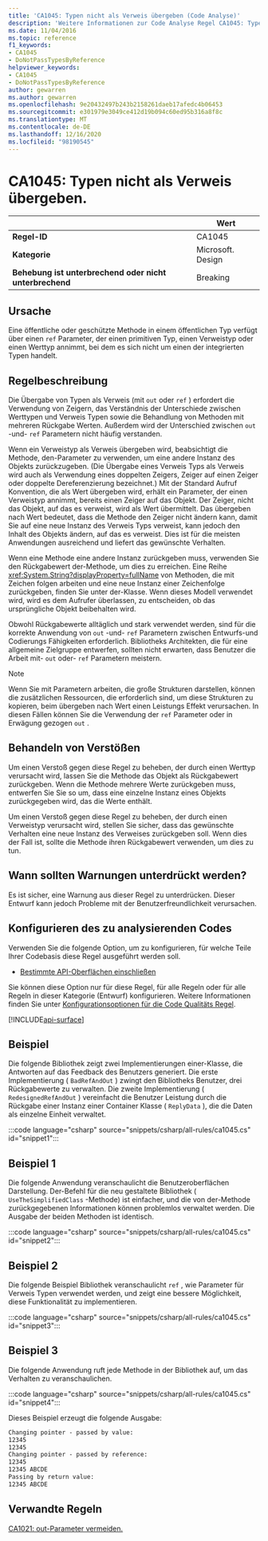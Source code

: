 ```yaml
---
title: 'CA1045: Typen nicht als Verweis übergeben (Code Analyse)'
description: 'Weitere Informationen zur Code Analyse Regel CA1045: Typen nicht als Verweis übergeben'
ms.date: 11/04/2016
ms.topic: reference
f1_keywords:
- CA1045
- DoNotPassTypesByReference
helpviewer_keywords:
- CA1045
- DoNotPassTypesByReference
author: gewarren
ms.author: gewarren
ms.openlocfilehash: 9e20432497b243b2158261daeb17afedc4b06453
ms.sourcegitcommit: e301979e3049ce412d19b094c60ed95b316a8f8c
ms.translationtype: MT
ms.contentlocale: de-DE
ms.lasthandoff: 12/16/2020
ms.locfileid: "98190545"
---
```

# <a name="ca1045-do-not-pass-types-by-reference"></a>CA1045: Typen nicht als Verweis übergeben.

| | Wert |
|-|-|
| **Regel-ID** |CA1045|
| **Kategorie** |Microsoft. Design|
| **Behebung ist unterbrechend oder nicht unterbrechend** |Breaking|

## <a name="cause"></a>Ursache

Eine öffentliche oder geschützte Methode in einem öffentlichen Typ verfügt über einen `ref` Parameter, der einen primitiven Typ, einen Verweistyp oder einen Werttyp annimmt, bei dem es sich nicht um einen der integrierten Typen handelt.

## <a name="rule-description"></a>Regelbeschreibung

Die Übergabe von Typen als Verweis (mit `out` oder `ref` ) erfordert die Verwendung von Zeigern, das Verständnis der Unterschiede zwischen Werttypen und Verweis Typen sowie die Behandlung von Methoden mit mehreren Rückgabe Werten. Außerdem wird der Unterschied zwischen `out` -und- `ref` Parametern nicht häufig verstanden.

Wenn ein Verweistyp als Verweis übergeben wird, beabsichtigt die Methode, den-Parameter zu verwenden, um eine andere Instanz des Objekts zurückzugeben. (Die Übergabe eines Verweis Typs als Verweis wird auch als Verwendung eines doppelten Zeigers, Zeiger auf einen Zeiger oder doppelte Dereferenzierung bezeichnet.) Mit der Standard Aufruf Konvention, die als Wert übergeben wird, erhält ein Parameter, der einen Verweistyp annimmt, bereits einen Zeiger auf das Objekt. Der Zeiger, nicht das Objekt, auf das es verweist, wird als Wert übermittelt. Das übergeben nach Wert bedeutet, dass die Methode den Zeiger nicht ändern kann, damit Sie auf eine neue Instanz des Verweis Typs verweist, kann jedoch den Inhalt des Objekts ändern, auf das es verweist. Dies ist für die meisten Anwendungen ausreichend und liefert das gewünschte Verhalten.

Wenn eine Methode eine andere Instanz zurückgeben muss, verwenden Sie den Rückgabewert der-Methode, um dies zu erreichen. Eine Reihe <xref:System.String?displayProperty=fullName> von Methoden, die mit Zeichen folgen arbeiten und eine neue Instanz einer Zeichenfolge zurückgeben, finden Sie unter der-Klasse. Wenn dieses Modell verwendet wird, wird es dem Aufrufer überlassen, zu entscheiden, ob das ursprüngliche Objekt beibehalten wird.

Obwohl Rückgabewerte alltäglich und stark verwendet werden, sind für die korrekte Anwendung von `out` -und- `ref` Parametern zwischen Entwurfs-und Codierungs Fähigkeiten erforderlich. Bibliotheks Architekten, die für eine allgemeine Zielgruppe entwerfen, sollten nicht erwarten, dass Benutzer die Arbeit mit- `out` oder- `ref` Parametern meistern.

> [!NOTE]
> Wenn Sie mit Parametern arbeiten, die große Strukturen darstellen, können die zusätzlichen Ressourcen, die erforderlich sind, um diese Strukturen zu kopieren, beim übergeben nach Wert einen Leistungs Effekt verursachen. In diesen Fällen können Sie die Verwendung der `ref` Parameter oder in Erwägung gezogen `out` .

## <a name="how-to-fix-violations"></a>Behandeln von Verstößen

Um einen Verstoß gegen diese Regel zu beheben, der durch einen Werttyp verursacht wird, lassen Sie die Methode das Objekt als Rückgabewert zurückgeben. Wenn die Methode mehrere Werte zurückgeben muss, entwerfen Sie Sie so um, dass eine einzelne Instanz eines Objekts zurückgegeben wird, das die Werte enthält.

Um einen Verstoß gegen diese Regel zu beheben, der durch einen Verweistyp verursacht wird, stellen Sie sicher, dass das gewünschte Verhalten eine neue Instanz des Verweises zurückgeben soll. Wenn dies der Fall ist, sollte die Methode ihren Rückgabewert verwenden, um dies zu tun.

## <a name="when-to-suppress-warnings"></a>Wann sollten Warnungen unterdrückt werden?

Es ist sicher, eine Warnung aus dieser Regel zu unterdrücken. Dieser Entwurf kann jedoch Probleme mit der Benutzerfreundlichkeit verursachen.

## <a name="configure-code-to-analyze"></a>Konfigurieren des zu analysierenden Codes

Verwenden Sie die folgende Option, um zu konfigurieren, für welche Teile Ihrer Codebasis diese Regel ausgeführt werden soll.

- [Bestimmte API-Oberflächen einschließen](#include-specific-api-surfaces)

Sie können diese Option nur für diese Regel, für alle Regeln oder für alle Regeln in dieser Kategorie (Entwurf) konfigurieren. Weitere Informationen finden Sie unter [Konfigurationsoptionen für die Code Qualitäts Regel](../code-quality-rule-options.md).

[!INCLUDE[api-surface](~/includes/code-analysis/api-surface.md)]

## <a name="example"></a>Beispiel

Die folgende Bibliothek zeigt zwei Implementierungen einer-Klasse, die Antworten auf das Feedback des Benutzers generiert. Die erste Implementierung ( `BadRefAndOut` ) zwingt den Bibliotheks Benutzer, drei Rückgabewerte zu verwalten. Die zweite Implementierung ( `RedesignedRefAndOut` ) vereinfacht die Benutzer Leistung durch die Rückgabe einer Instanz einer Container Klasse ( `ReplyData` ), die die Daten als einzelne Einheit verwaltet.

:::code language="csharp" source="snippets/csharp/all-rules/ca1045.cs" id="snippet1":::

## <a name="example-1"></a>Beispiel 1

Die folgende Anwendung veranschaulicht die Benutzeroberflächen Darstellung. Der-Befehl für die neu gestaltete Bibliothek ( `UseTheSimplifiedClass` -Methode) ist einfacher, und die von der-Methode zurückgegebenen Informationen können problemlos verwaltet werden. Die Ausgabe der beiden Methoden ist identisch.

:::code language="csharp" source="snippets/csharp/all-rules/ca1045.cs" id="snippet2":::

## <a name="example-2"></a>Beispiel 2

Die folgende Beispiel Bibliothek veranschaulicht `ref` , wie Parameter für Verweis Typen verwendet werden, und zeigt eine bessere Möglichkeit, diese Funktionalität zu implementieren.

:::code language="csharp" source="snippets/csharp/all-rules/ca1045.cs" id="snippet3":::

## <a name="example-3"></a>Beispiel 3

Die folgende Anwendung ruft jede Methode in der Bibliothek auf, um das Verhalten zu veranschaulichen.

:::code language="csharp" source="snippets/csharp/all-rules/ca1045.cs" id="snippet4":::

Dieses Beispiel erzeugt die folgende Ausgabe:

```txt
Changing pointer - passed by value:
12345
12345
Changing pointer - passed by reference:
12345
12345 ABCDE
Passing by return value:
12345 ABCDE
```

## <a name="related-rules"></a>Verwandte Regeln

[CA1021: out-Parameter vermeiden.](ca1021.md)
